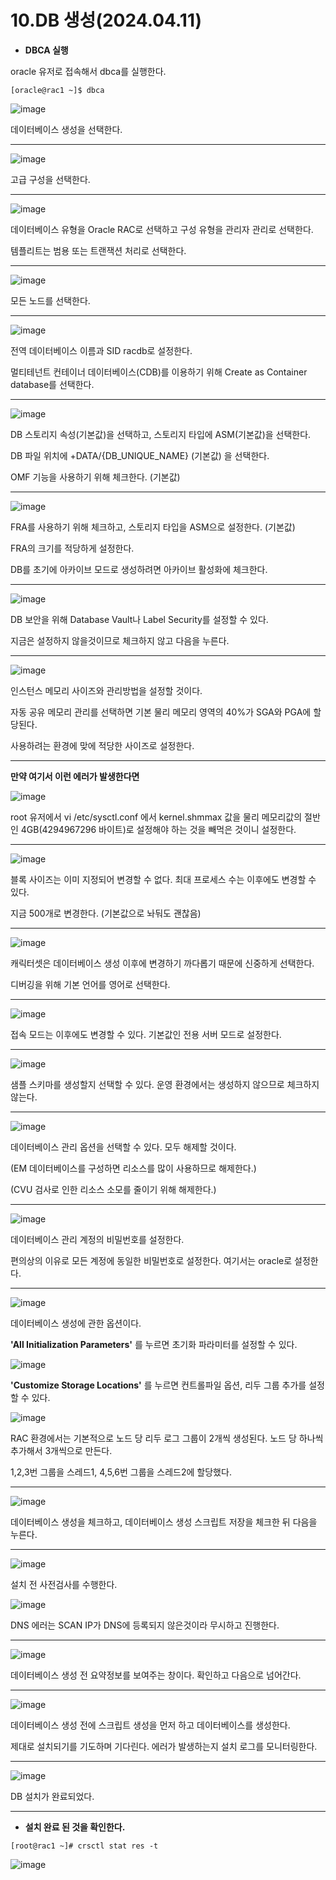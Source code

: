 # 10.DB 생성(2024.04.11)

- **DBCA 실행**

oracle 유저로 접속해서 dbca를 실행한다.

```
[oracle@rac1 ~]$ dbca
```

![image](https://github.com/oraclejyp/19c_rac_inst/assets/133745372/a28f175a-35cb-47ed-9286-3141fef00199)

데이터베이스 생성을 선택한다.

---
![image](https://github.com/oraclejyp/19c_rac_inst/assets/133745372/39fbdbae-ffb3-433d-b6e6-3bc23a81a451)

고급 구성을 선택한다.

---
![image](https://github.com/oraclejyp/19c_rac_inst/assets/133745372/043687fd-5fd0-4add-8539-fc37efd41148)

데이터베이스 유형을 Oracle RAC로 선택하고 구성 유형을 관리자 관리로 선택한다.

템플리트는 범용 또는 트랜잭션 처리로 선택한다.

---
![image](https://github.com/oraclejyp/19c_rac_inst/assets/133745372/465c9e5a-2644-46fa-8443-f13bd6442b08)


모든 노드를 선택한다.

---
![image](https://github.com/oraclejyp/19c_rac_inst/assets/133745372/a21d5ff9-5c00-4a07-a033-792dd628e6a6)


전역 데이터베이스 이름과 SID racdb로 설정한다.

멀티테넌트 컨테이너 데이터베이스(CDB)를 이용하기 위해 Create as Container database를 선택한다.

---
![image](https://github.com/oraclejyp/19c_rac_inst/assets/133745372/181ba106-684d-4783-8605-e97801ce0f62)

DB 스토리지 속성(기본값)을 선택하고, 스토리지 타입에 ASM(기본값)을 선택한다.

DB 파일 위치에 +DATA/{DB_UNIQUE_NAME} (기본값) 을 선택한다.

OMF 기능을 사용하기 위해 체크한다. (기본값)


---
![image](https://github.com/oraclejyp/19c_rac_inst/assets/133745372/f3c679e0-e9f2-41f0-aba5-638b53e00f34)

FRA를 사용하기 위해 체크하고, 스토리지 타입을 ASM으로 설정한다. (기본값)

FRA의 크기를 적당하게 설정한다.

DB를 초기에 아카이브 모드로 생성하려면 아카이브 활성화에 체크한다.

---
![image](https://github.com/oraclejyp/19c_rac_inst/assets/133745372/6f2084fa-54e1-4c28-8bab-e98274432bad)

DB 보안을 위해 Database Vault나 Label Security를 설정할 수 있다.

지금은 설정하지 않을것이므로 체크하지 않고 다음을 누른다.

---

![image](https://github.com/oraclejyp/19c_rac_inst/assets/133745372/b5775dc3-9ac0-40e4-a30e-8243887fa14e)


인스턴스 메모리 사이즈와 관리방법을 설정할 것이다.

자동 공유 메모리 관리를 선택하면 기본 물리 메모리 영역의 40%가 SGA와 PGA에 할당된다.

사용하려는 환경에 맞에 적당한 사이즈로 설정한다.

---
**만약 여기서 이런 에러가 발생한다면**

![image](https://github.com/oraclejyp/19c_rac_inst/assets/133745372/8d757bad-c7ef-4683-b48b-9d286d272a7e)

root 유저에서 vi /etc/sysctl.conf 에서 kernel.shmmax 값을 물리 메모리값의 절반인 4GB(4294967296 바이트)로 설정해야 하는 것을 빼먹은 것이니 설정한다.

---
![image](https://github.com/oraclejyp/19c_rac_inst/assets/133745372/babbb0f9-e276-4da0-ae1b-630f211ac533)

블록 사이즈는 이미 지정되어 변경할 수 없다. 최대 프로세스 수는 이후에도 변경할 수 있다.

지금 500개로 변경한다. (기본값으로 놔둬도 괜찮음)

---
![image](https://github.com/oraclejyp/19c_rac_inst/assets/133745372/d0fe2359-68a4-4835-99d8-0377230123a1)

캐릭터셋은 데이터베이스 생성 이후에 변경하기 까다롭기 때문에 신중하게 선택한다.

디버깅을 위해 기본 언어를 영어로 선택한다.

---
![image](https://github.com/oraclejyp/19c_rac_inst/assets/133745372/dc0edf81-dba5-464c-ad6e-309257ff97bc)

접속 모드는 이후에도 변경할 수 있다. 기본값인 전용 서버 모드로 설정한다.

---
![image](https://github.com/oraclejyp/19c_rac_inst/assets/133745372/dd5bbbe7-6414-43e0-90e3-27638e8106a3)

샘플 스키마를 생성할지 선택할 수 있다. 운영 환경에서는 생성하지 않으므로 체크하지 않는다.

---
![image](https://github.com/oraclejyp/19c_rac_inst/assets/133745372/858440e7-0252-4150-b953-1e23440f2730)

데이터베이스 관리 옵션을 선택할 수 있다. 모두 해제할 것이다.

(EM 데이터베이스를 구성하면 리소스를 많이 사용하므로 해제한다.)

(CVU 검사로 인한 리소스 소모를 줄이기 위해 해제한다.)

---
![image](https://github.com/oraclejyp/19c_rac_inst/assets/133745372/c54d4bfa-2866-4cad-b494-7a286803cde4)

데이터베이스 관리 계정의 비밀번호를 설정한다.

편의상의 이유로 모든 계정에 동일한 비밀번호로 설정한다. 여기서는 oracle로 설정한다.

---
![image](https://github.com/oraclejyp/19c_rac_inst/assets/133745372/de82df68-19d7-4ecd-9213-495cc71d2154)

데이터베이스 생성에 관한 옵션이다. 


**'All Initialization Parameters'** 를 누르면 초기화 파라미터를 설정할 수 있다.

![image](https://github.com/oraclejyp/19c_rac_inst/assets/133745372/e71ff2f2-6880-41f3-9ec8-5aad33729180)


**'Customize Storage Locations'** 를 누르면 컨트롤파일 옵션, 리두 그룹 추가를 설정할 수 있다.

![image](https://github.com/oraclejyp/19c_rac_inst/assets/133745372/15f0df98-834a-45c5-b037-c05caa383f4f)

RAC 환경에서는 기본적으로 노드 당 리두 로그 그룹이 2개씩 생성된다. 노드 당 하나씩 추가해서 3개씩으로 만든다.

1,2,3번 그룹을 스레드1, 4,5,6번 그룹을 스레드2에 할당했다.

---
![image](https://github.com/oraclejyp/19c_rac_inst/assets/133745372/784f3a7d-6a5c-432e-bed7-34f096e0e4ca)

데이터베이스 생성을 체크하고, 데이터베이스 생성 스크립트 저장을 체크한 뒤 다음을 누른다.

---
![image](https://github.com/oraclejyp/19c_rac_inst/assets/133745372/2ca9aa1c-2989-4a90-b0c0-0a84ab74237c)

설치 전 사전검사를 수행한다.

![image](https://github.com/oraclejyp/19c_rac_inst/assets/133745372/3a13da57-a922-44a9-968c-8444d081e8d4)

DNS 에러는 SCAN IP가 DNS에 등록되지 않은것이라 무시하고 진행한다.

---
![image](https://github.com/oraclejyp/19c_rac_inst/assets/133745372/d123432f-fa8a-4b22-be1b-08ba36fe4592)

데이터베이스 생성 전 요약정보를 보여주는 창이다. 확인하고 다음으로 넘어간다.

---
![image](https://github.com/oraclejyp/19c_rac_inst/assets/133745372/73f7165f-bb57-46f9-b471-ce64dbd083b3)

데이터베이스 생성 전에 스크립트 생성을 먼저 하고 데이터베이스를 생성한다.

제대로 설치되기를 기도하며 기다린다. 에러가 발생하는지 설치 로그를 모니터링한다.

---
![image](https://github.com/oraclejyp/19c_rac_inst/assets/133745372/a77d7cb2-9b18-45a5-80bb-3e3e088fccf8)

DB 설치가 완료되었다.

---

- **설치 완료 된 것을 확인한다.**

```
[root@rac1 ~]# crsctl stat res -t
```

![image](https://github.com/oraclejyp/19c_rac_inst/assets/133745372/719ccf27-15b7-44ea-b2b9-011bb2794e0b)

